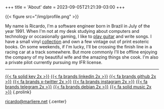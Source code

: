 +++
title = 'About'
date = 2023-09-05T21:21:39-03:00
+++

{{< figure src="/img/profile.png" >}}

My name is Ricardo, I'm a software engineer born in Brazil in July of the year 1991.
When I'm not at my desk studying about computers and technology or occasionally gaming,
I like to [play guitar][pathos] and write songs. I have a small vinyl
[collection][discogs] and own a few vintage out of print esoteric books. On some
weekends, if I'm lucky, I'll be crossing the finish line in a racing car at a track
somewhere. But more commonly I'll be offline enjoying the company of my beautiful wife
and the amazing things she cook. I'm also a private pilot currently pursuing my IFR
license.

---

[{{< fa solid key 2x >}}](/638658A6.txt "My Public Key")
[{{< fa brands linkedin 2x >}}](https://linkedin.com/in/rbmarliere "My LinkedIn Profile")
[{{< fa brands github 2x >}}](https://github.com/rbmarliere "My Github Profile")
[{{< fa brands x-twitter 2x >}}](https://x.com/rbmarliere "My X Profile")
[{{< fa brands instagram 2x >}}](https://instagram.com/ricardo.marliere "My Instagram Profile")
[{{< fa brands telegram 2x >}}](https://t.me/rbmarliere "My Telegram Profile")
[{{< fa brands debian 2x >}}](https://salsa.debian.org/rbmarliere "My Debian Profile")
[{{< fa solid music 2x >}}][pathos]
{.prolink}

[ricardo@marliere.net](mailto:ricardo@marliere.net "My Email")
{.center}

[pathos]: https://pathos.band/ "My Band's Site"
[discogs]: https://www.discogs.com/user/rbmarliere/collection
